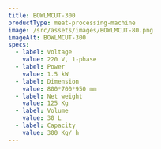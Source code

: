 ```yaml
---
title: BOWLMCUT-300
productType: meat-processing-machine
image: /src/assets/images/BOWLMCUT-80.png
imageAlt: BOWLMCUT-300
specs:
  - label: Voltage
    value: 220 V, 1-phase
  - label: Power
    value: 1.5 kW
  - label: Dimension
    value: 800*700*950 mm
  - label: Net weight
    value: 125 Kg
  - label: Volume
    value: 30 L
  - label: Capacity
    value: 300 Kg/ h
---
```

